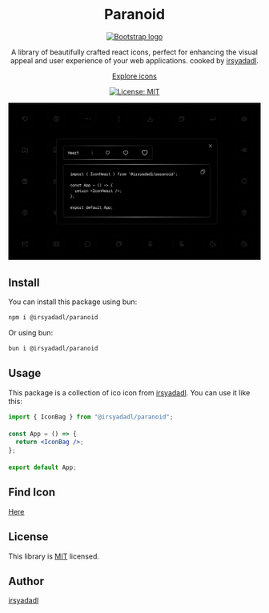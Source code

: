 <br/>

<h1 align="center">Paranoid</h1>
<p align="center">
  <a href="https://irsyad.co/paranoid/">
    <img src="https://irsyad.co/icon.png" alt="Bootstrap logo" width="128" height="128">
  </a>
</p>

<div align="center">

A library of beautifully crafted react icons,
perfect for enhancing the visual appeal and user
experience of your web applications.
cooked by [irsyadadl](https://irsyad.co).

</div>

<p align="center">
  <a href="https://irsyad.co/paranoid">Explore icons</a>
</p>

<div align="center">

[![License: MIT](https://img.shields.io/badge/License-MIT-yellow.svg)](https://opensource.org/licenses/MIT)

</div>

[![@irsyadadl/paranoid](preview.jpg)]()

## Install

You can install this package using bun:

```bash
npm i @irsyadadl/paranoid
```

Or using bun:

```bash
bun i @irsyadadl/paranoid
```

## Usage

This package is a collection of ico icon from [irsyadadl](https://irsyad.co). You can use it like this:

```jsx
import { IconBag } from "@irsyadadl/paranoid";

const App = () => {
  return <IconBag />;
};

export default App;
```

## Find Icon

[Here](https://irsyad.co/paranoid)

## License

This library is [MIT](https://github.com/irsyadadl/paranoid/blob/master/LICENSE) licensed.

## Author

[irsyadadl](https://x.com/irsyadadl)
